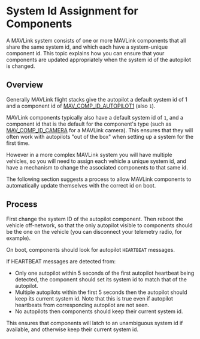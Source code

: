 # System Id Assignment for Components

A MAVLink system consists of one or more MAVLink components that all share the same system id, and which each have a system-unique component id.
This topic explains how you can ensure that your components are updated appropriately when the system id of the autopilot is changed.

## Overview

Generally MAVLink flight stacks give the autopilot a default system id of 1 and a component id of [MAV_COMP_ID_AUTOPILOT1](../messages/common.md#MAV_COMP_ID_AUTOPILOT1) (also `1`).

MAVLink components typically also have a default system id of `1`, and a component id that is the default for the component's type (such as [MAV_COMP_ID_CAMERA](../messages/common.md#MAV_COMP_ID_CAMERA) for a MAVLink camera).
This ensures that they will often work with autopilots "out of the box" when setting up a system for the first time.

However in a more complex MAVLink system you will have multiple vehicles, so you will need to assign each vehicle a unique system id, and have a mechanism to change the associated components to that same id.

The following section suggests a process to allow MAVLink components to automatically update themselves with the correct id on boot.

## Process

First change the system ID of the autopilot component.
Then reboot the vehicle off-network, so that the only autopilot visible to components should be the one on the vehicle (you can disconnect your telemetry radio, for example).

On boot, components should look for autopilot `HEARTBEAT` messages.

If HEARTBEAT messages are detected from:

- Only one autopilot within 5 seconds of the first autopilot heartbeat being detected, the component should set its system id to match that of the autopilot.
- Multiple autopilots within the first 5 seconds then the autopilot should keep its current system id.
  Note that this is true even if autopilot heartbeats from corresponding autopilot are not seen.
- No autopilots then components should keep their current system id.

This ensures that components will latch to an unambiguous system id if available, and otherwise keep their current system id.
